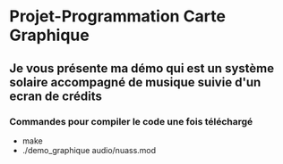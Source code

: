 # Projet-Programmation Carte Graphique

## Je vous présente ma démo qui est un système solaire accompagné de musique suivie d'un ecran de crédits

### Commandes pour compiler le code une fois téléchargé

*  make
*  ./demo_graphique audio/nuass.mod

